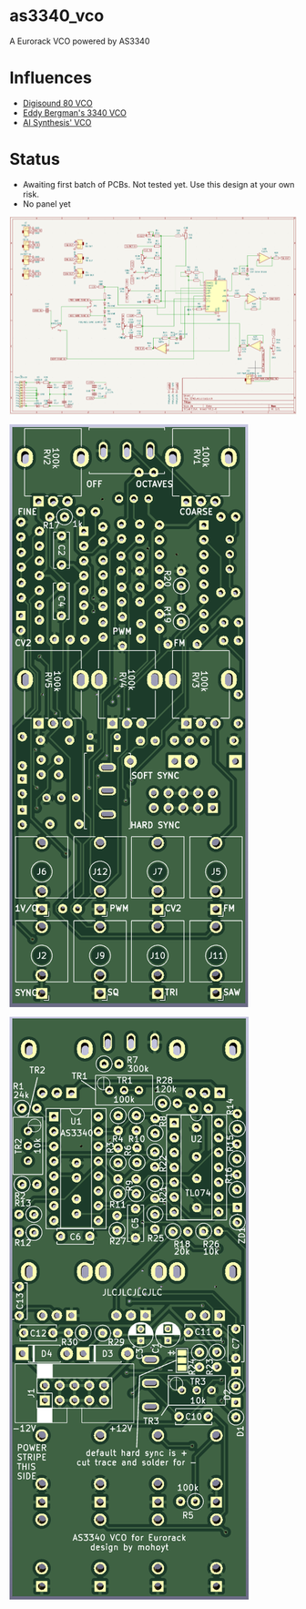 # as3340_vco
A Eurorack VCO powered by AS3340

# Influences
* [Digisound 80 VCO](http://www.digisound80.co.uk/digisound/modules/80-2_files/80-2.pdf)
* [Eddy Bergman's 3340 VCO](https://www.eddybergman.com/2020/01/synthesizer-build-part-18-really-good.html)
* [AI Synthesis' VCO](https://aisynthesis.com/product/ai011-voltage-controlled-oscillator/)

# Status
* Awaiting first batch of PCBs. Not tested yet. Use this design at your own risk. 
* No panel yet

[![schematic](img/schematic.png "schematic")](img/schematic.png)

[![PCB front](img/pcb_front.png "PCB front")](img/pcb_front.png)

[![PCB back](img/pcb_back.png "PCB back")](img/pcb_back.png)